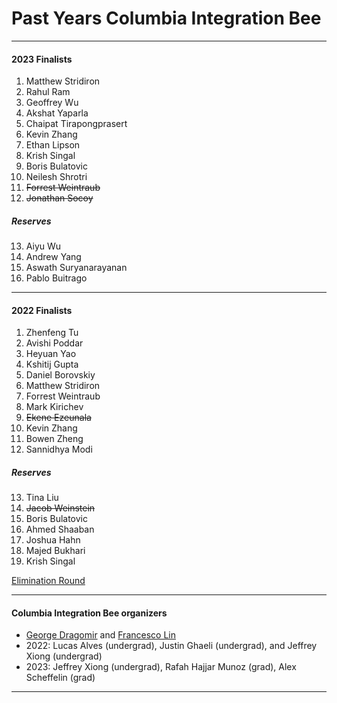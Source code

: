 # Past Years Columbia Integration Bee
_ _ _  

#### 2023 Finalists
1. Matthew Stridiron
2. Rahul Ram
3. Geoffrey Wu
4. Akshat Yaparla
5. Chaipat Tirapongprasert
6. Kevin Zhang
7. Ethan Lipson
8. Krish Singal
9. Boris Bulatovic
10. Neilesh Shrotri
11. ~~Forrest Weintraub~~ 
12. ~~Jonathan Socoy~~
##### Reserves
13. Aiyu Wu
14. Andrew Yang
15. Aswath Suryanarayanan
16. Pablo Buitrago

- - - 

#### 2022 Finalists
1. Zhenfeng Tu  
2. Avishi Poddar  
3. Heyuan Yao  
4. Kshitij Gupta  
5. Daniel Borovskiy  
6. Matthew Stridiron  
7. Forrest Weintraub   
8. Mark Kirichev  
9. ~~Ekene Ezeunala~~  
10. Kevin Zhang  
11. Bowen Zheng  
12. Sannidhya Modi  
##### Reserves  
13. Tina Liu  
14. ~~Jacob Weinstein~~  
15. Boris Bulatovic  
16. Ahmed Shaaban  
17. Joshua Hahn  
18. Majed Bukhari  
19. Krish Singal  

[Elimination Round](https://youtu.be/ic_9DpBmrWU)   

_ _ _  

#### Columbia Integration Bee organizers
 - [George Dragomir](mailto:dragomir@math.columbia.edu?subject=Columbia%20Integration%20Bee) and [Francesco Lin](mailto:flin@math.columbia.edu?subject=Columbia%20Integration%20Bee)
 - 2022: Lucas Alves (undergrad), Justin Ghaeli (undergrad), and Jeffrey Xiong (undergrad)
 - 2023: Jeffrey Xiong (undergrad), Rafah Hajjar Munoz (grad),  Alex Scheffelin (grad)

- - -   



